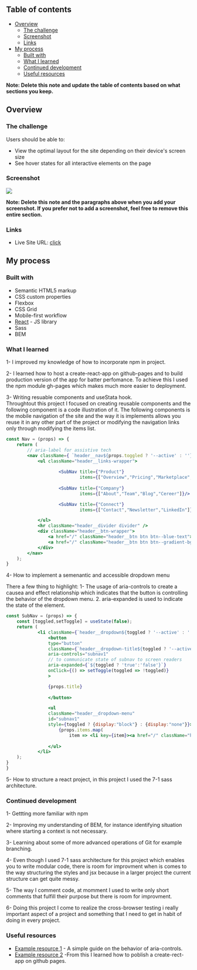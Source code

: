 
## Table of contents

- [Overview](#overview)
  - [The challenge](#the-challenge)
  - [Screenshot](#screenshot)
  - [Links](#links)
- [My process](#my-process)
  - [Built with](#built-with)
  - [What I learned](#what-i-learned)
  - [Continued development](#continued-development)
  - [Useful resources](#useful-resources)


**Note: Delete this note and update the table of contents based on what sections you keep.**

## Overview

### The challenge

Users should be able to:

- View the optimal layout for the site depending on their device's screen size
- See hover states for all interactive elements on the page

### Screenshot

![](./desing/desktop-design.jpg)


**Note: Delete this note and the paragraphs above when you add your screenshot. If you prefer not to add a screenshot, feel free to remove this entire section.**

### Links

- Live Site URL: [click](https://mojtabamosavi.github.io/blogr-landing-page)

## My process

### Built with

- Semantic HTML5 markup
- CSS custom properties
- Flexbox
- CSS Grid
- Mobile-first workflow
- [React](https://reactjs.org/) - JS library
- Sass
- BEM


### What I learned

1- I improved my knowledge of how to incorporate npm in project.

2- I learned how to host a create-react-app on github-pages and to build production version of the app for batter perfomance. To achieve this I used the npm module gh-pages which makes much more easier to deployment.

3- Writing resuable components and useStata hook.  
  Throughtout this project I focused on creating reusable components and the following component is a code illustration of it. The following components is the mobile navigation    of the site and the way it is implements allows you reuse it in any other part of the project or modifying the navigation links only through modifying the items list.
```jsx 
const Nav = (props) => {
    return (
        // aria-label for assistive tech
        <nav className={ `header__nav${props.toggled ? '--active' : ''}` }aria-label="navigation">
            <ul className="header__links-wrapper">
            
                    <SubNav title={"Product"} 
                            items={["Overview","Pricing","Marketplace","Features","Integrations"]}/>
                            
                    <SubNav title={"Company"} 
                            items={["About","Team","Blog","Cereer"]}/>

                    <SubNav title={"Connect"} 
                            items={["Contact","Newsletter","LinkedIn"]}/>

            </ul>
            <hr className="header__divider divider" />
            <div className="header__btn-wrapper">
                <a href="/" className="header__btn btn btn--blue-text">Login</a>
                <a href="/" className="header__btn btn btn--gradient-bg">  Sign Up</a>
            </div>
        </nav>
    );
}
```
4- How to implement a semenantic and accessible dropdown menu 
  
  There a few thing to highlight:
    1- The usage of aria-controls to create a causea and effect relationship which indicates that the button is controlling the behavior of the dropdown menu.
    2. aria-expanded is used to indicate the state of the element.

```jsx
const SubNav = (props) => {
    const [toggled,setToggle] = useState(false);
    return (
            <li className={`header__dropdown${toggled ? '--active' : ''}`}>
                <button 
                type="button" 
                className={`header__dropdown-title${toggled ? '--active' : ''}`}
                aria-controls="subnav1"
                // to communicate state of subnav to screen readers
                aria-expanded={`${toggled ? 'true':'false'}`}
                onClick={() => setToggle(toggled => !toggled)}
                >   

                {props.title}
                
                </button>

                <ul 
                className="header__dropdown-menu" 
                id="subnav1" 
                style={toggled ? {display:"block"} : {display:"none"}}>
                    {props.items.map( 
                        item => <li key={item}><a href="/" className="header__dropdown-link" >{item}</a></li>)}
    
                </ul>
            </li>
    );
}
}
```
5- How to structure a react project, in this project I used the 7-1 sass architecture. 


### Continued development

1- Gettting more familiar with npm

2- Improving my understanding of BEM, for instance identifying situation where starting a context is not necessary.

3- Learning about some of more advanced operations of Git for example branching.

4- Even though I used 7-1 sass architecture for this project which enables you to write modular code, there is room for improvment when is comes to the way structuring the styles and jsx because in a larger project the current structure can get quite messy.

5- The way I comment code, at momment I used to write only short comments that fulfill their purpose but there is room for improvment.

6- Doing this project I come to realize the cross-browser testing i really important aspect of a project and something that I need to get in habit of doing in every project.

### Useful resources

- [Example resource 1](https://tink.uk/using-the-aria-controls-attribute/) - A simple guide on the behavior of aria-controls.
- [Example resource 2](https://create-react-app.dev/docs/deployment/#github-pages-https-pagesgithubcom) -From this I learned how to poblish a create-rect-app on github pages.



